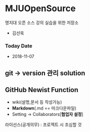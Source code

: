 ﻿# MJUOpenSource
명지대 오픈 소스 강의 실습을 위한 저장소

* 김선욱  
### Today Date  
* 2018-11-07  
  
## git -> version 관리 solution  
## GitHub Newist Function  
* wiki(설명,문서 등 작성가능)  
* **Markdown**(.md == 마크다운파일)  
* Setting -> Collaborators[**협업자 설정**]  
  
라이선스(공개의무) : 프로젝트 시 조심할 것